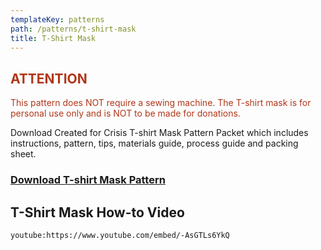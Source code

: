 ```yaml
---
templateKey: patterns
path: /patterns/t-shirt-mask
title: T-Shirt Mask
---
```


<h2 style="color:#b03619">ATTENTION</h2>

<p style="color:#b03619">This pattern does NOT require a sewing machine. The T-shirt mask is for personal use only and is NOT to be made for donations.</p>

Download Created for Crisis T-shirt Mask Pattern Packet which includes instructions, pattern, tips, materials guide, process guide and packing sheet.

### [Download T-shirt Mask Pattern](https://masksnow.org/docs/CFC_Tshirt_Mask_4_6.pdf)

## T-Shirt Mask How-to Video

`youtube:https://www.youtube.com/embed/-AsGTLs6YkQ`

